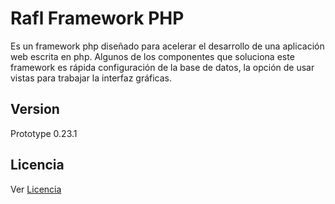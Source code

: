 Rafl Framework PHP
==================

Es un framework php diseñado para acelerar el desarrollo de una aplicación web escrita en php.
Algunos de los componentes que soluciona este framework es rápida configuración de la base de datos, la opción de usar vistas para trabajar la interfaz gráficas.

Version
-------
Prototype 0.23.1

Licencia
--------

Ver [Licencia](https://raw.github.com/alfa30/ralf-framework-php/master/LICENSE.txt)